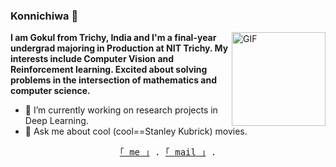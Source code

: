 ### Konnichiwa 👋

<img hight="200" width="150" alt="GIF" align="right" src="https://media.tenor.com/_HwQHDixHnMAAAAM/kitten-cat.gif">
</div>

<b>I am Gokul from Trichy, India and I'm a final-year undergrad majoring in Production at NIT Trichy. My interests include Computer Vision and Reinforcement learning. Excited about solving problems in the intersection of mathematics and computer science.</b> 

- 🔭 I’m currently working on research projects in Deep Learning.
- 💬 Ask me about cool (cool==Stanley Kubrick) movies.

<div align="center">
    <samp>
        <!-- <br> -->
        <a href="https://g0kul6.github.io/">｢ me ｣</a> .
        <a href="mailto:gokulknms6@gmail.com">｢ mail ｣</a> .
        <br>
        <br>
    </samp>
</div>
<!--
**g0kul6/g0kul6** is a ✨ _special_ ✨ repository because its `README.md` (this file) appears on your GitHub profile.

Here are some ideas to get you started:

🔭 I’m currently working:on research projects
🌱 I’m currently learning Reinforcement Learning
- 👯 I’m looking to collaborate on ...
- 🤔 I’m looking for help with ...
- 💬 Ask me about
- 📫 How to reach me: ...
- 😄 Pronouns: ...
- ⚡ Fun fact: ...
-->
